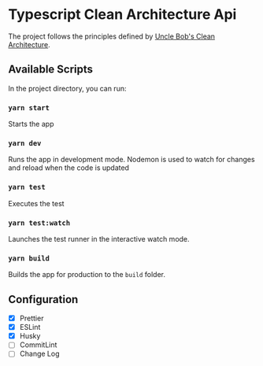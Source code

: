 # Typescript Clean Architecture Api

The project follows the principles defined by [Uncle Bob's Clean Architecture](https://blog.cleancoder.com/uncle-bob/2012/08/13/the-clean-architecture.html).

## Available Scripts

In the project directory, you can run:

### `yarn start`

Starts the app

### `yarn dev`

Runs the app in development mode. Nodemon is used to watch for changes and reload when the code is updated

### `yarn test`

Executes the test

### `yarn test:watch`

Launches the test runner in the interactive watch mode.

### `yarn build`

Builds the app for production to the `build` folder.

## Configuration

- [x] Prettier
- [x] ESLint
- [x] Husky
- [ ] CommitLint
- [ ] Change Log

